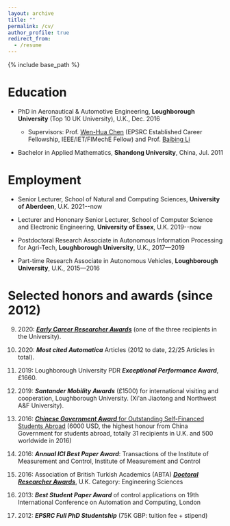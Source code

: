 ```yaml
---
layout: archive
title: ""
permalink: /cv/
author_profile: true
redirect_from:
  - /resume
---
```


{% include base_path %}

Education
======

* PhD in Aeronautical & Automotive Engineering, **Loughborough University** (Top 10 UK University), U.K., Dec. 2016 
  * Supervisors: Prof. [Wen-Hua Chen](https://www.lboro.ac.uk/departments/aae/staff/wen-hua-chen/) (EPSRC Established Career Fellowship, IEEE/IET/FIMechE Fellow) and Prof. [Baibing Li](https://www.lboro.ac.uk/departments/sbe/staff/baibing-li/)

* Bachelor in Applied Mathematics, **Shandong University**, China, Jul. 2011

Employment
======
* Senior Lecturer, School of Natural and Computing Sciences,  **University of Aberdeen**, U.K. 2021--now

* Lecturer and Hononary Senior Lecturer, School of Computer Science and Electronic Engineering, **University of Essex**, U.K. 2019--now

* Postdoctoral Research Associate in Autonomous Information Processing for Agri-Tech, **Loughborough University**, U.K., 2017—2019

* Part-time Research Associate in Autonomous Vehicles, **Loughborough University**, U.K., 2015—2016


Selected honors and awards (since 2012)
======

   9. 2020: [**_Early Career Researcher Awards_**](https://www.essex.ac.uk/research/celebrating-our-researchers/2020) (one of the three recipients in the University).

   8. 2020: **_Most cited Automatica_** Articles (2012 to date, 22/25 Articles in total).

   7. 2019: Loughborough University PDR **_Exceptional Performance Award_**, £1660.

   6. 2019: **_Santander Mobility Awards_** (£1500) for international visiting and cooperation, Loughborough University. (Xi'an Jiaotong and Northwest A&F University).

   5. 2016: [**_Chinese Government Award_** for Outstanding Self-Financed Students Abroad](http://www.chinese-embassy.org.uk/dssghd/2016nian/201605/t20160520_3375996.htm) (6000 USD, the highest honour from China Government for students abroad, totally 31 recipients in U.K. and 500 worldwide in 2016)

   4. 2016: **_Annual ICI Best Paper Award_**: Transactions of the Institute of Measurement and Control, Institute of Measurement and Control

   3. 2016: Association of British Turkish Academics (ABTA) [**_Doctoral Researcher Awards_**](https://www.abtanet.org.uk/events/22), U.K. Category: Engineering Sciences

   2. 2013: **_Best Student Paper Award_** of control applications on 19th International Conference on Automation and Computing, London

   1. 2012: **_EPSRC Full PhD Studentship_** (75K GBP: tuition fee + stipend) 
  
<!---

Publications
======
  <ul>{% for post in site.publications %}
    {% include archive-single-cv.html %}
  {% endfor %}</ul>
  
Talks
======
  <ul>{% for post in site.talks %}
    {% include archive-single-talk-cv.html %}
  {% endfor %}</ul>
  
Teaching
======
  <ul>{% for post in site.teaching %}
    {% include archive-single-cv.html %}
  {% endfor %}</ul>
  
Service and leadership
======
* Currently signed in to 43 different slack teams

-->  
